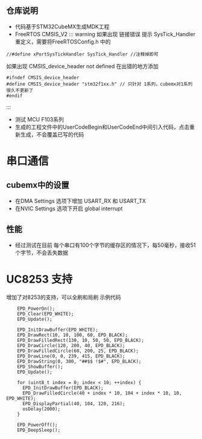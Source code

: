 ## 仓库说明

- 代码基于STM32CubeMX生成MDK工程
- FreeRTOS CMSIS_V2
::: warning
如果出现 链接错误 提示 SysTick_Handler 重定义，需要将FreeRTOSConfig.h 中的
``` 
//#define xPortSysTickHandler SysTick_Handler //注释掉即可
```
如果出现 CMSIS_device_header not defined
在出错的地方添加 
```
#ifndef CMSIS_device_header
#define CMSIS_device_header "stm32f1xx.h" // 只针对 1系列，cubemx对1系列很久不更新了
#endif
```
::: 
- 测试 MCU F103系列
- 生成的工程文件中的UserCodeBegin和UserCodeEnd中间引入代码，点击重新生成，不会覆盖已写的代码
# 串口通信
## cubemx中的设置
- 在DMA Settings 选项下增加 USART_RX 和 USART_TX
- 在NVIC Settings 选项下开启 global interrupt
## 性能
- 经过测试在目前 每个串口有100个字节的缓存区的情况下，每50毫秒，接收51个字节，不会丢失数据
# UC8253 支持
增加了对8253的支持，可以全刷和局刷
示例代码
```cEPD_Init(EPD_THREE_COLOR, 1);
    EPD_PowerOn();
    EPD_Clear(EPD_WHITE);
    EPD_Update();

    EPD_InitDrawBuffer(EPD_WHITE);
    EPD_DrawRect(10, 10, 100, 60, EPD_BLACK);
    EPD_DrawFilledRect(130, 10, 50, 50, EPD_BLACK);
    EPD_DrawCircle(120, 200, 40, EPD_BLACK);
    EPD_DrawFilledCircle(60, 200, 25, EPD_BLACK);
    EPD_DrawLine(0, 0, 239, 415, EPD_BLACK);
    EPD_DrawString(0, 300, "##$$ !$#", EPD_BLACK);
    EPD_ShowBuffer();
    EPD_Update();

    for (uint8_t index = 0; index < 10; ++index) {
      EPD_InitDrawBuffer(EPD_BLACK);
      EPD_DrawFilledCircle(40 + index * 10, 104 + index * 10, 10, EPD_WHITE);
      EPD_DisplayPartial(40, 104, 120, 216);
      osDelay(2000);
    }

    EPD_PowerOff();
    EPD_DeepSleep(); 
